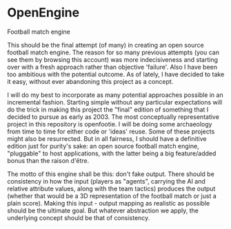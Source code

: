 # OpenEngine
Football match engine

This should be the final attempt (of many) in creating an open source football match engine. The reason for so many previous attempts (you can see them by browsing this account) was more indecisiveness and starting over with a fresh approach rather than objective 'failure'. Also I have been too ambitious with the potential outcome. As of lately, I have decided to take it easy, without ever abandoning this project as a concept. 

I will do my best to incorporate as many potential approaches possible in an incremental fashion. Starting simple without any particular expectations will do the trick in making this project the "final" edition of something that I decided to pursue as early as 2003. The most conceptually representative project in this repository is openfootie. I will be doing some archaeology from time to time for either code or 'ideas' reuse. Some of these projects might also be resurrected. But in all fairness, I should have a definitive edition just for purity's sake: an open source football match engine, "pluggable" to host applications, with the latter being a big feature/added bonus than the raison d'être. 

The motto of this engine shall be this: don't fake output. There should be consistency in how the input (players as "agents", carrying the AI and relative attribute values, along with the team tactics) produces the output (whether that would be a 3D representation of the football match or just a plain score). Making this input - output mapping as realistic as possible should be the ultimate goal. But whatever abstraction we apply, the underlying concept should be that of consistency. 
